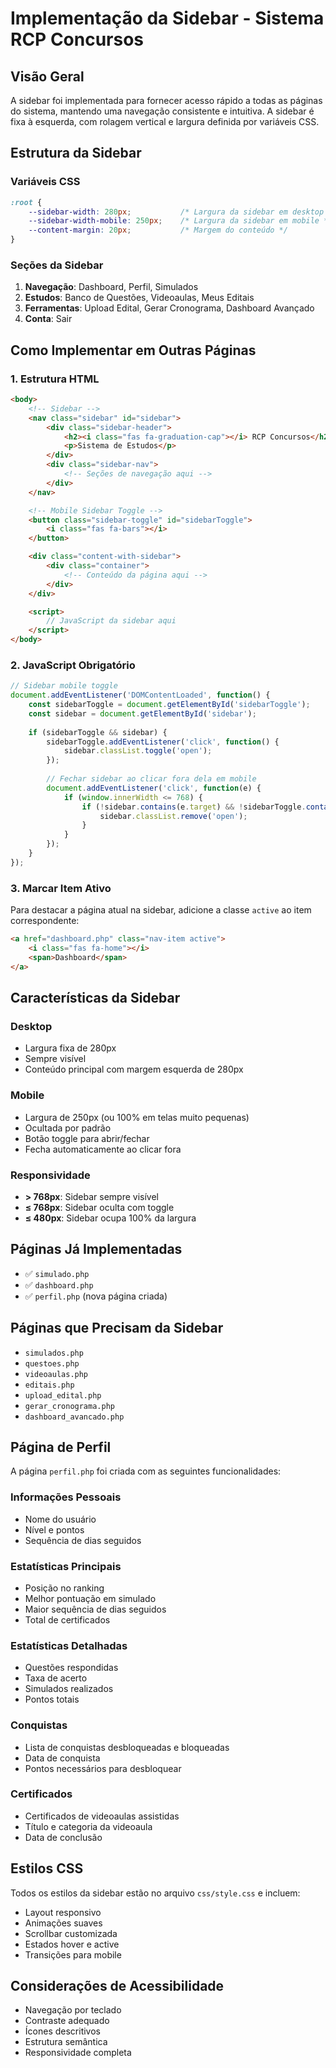 # Implementação da Sidebar - Sistema RCP Concursos

## Visão Geral

A sidebar foi implementada para fornecer acesso rápido a todas as páginas do sistema, mantendo uma navegação consistente e intuitiva. A sidebar é fixa à esquerda, com rolagem vertical e largura definida por variáveis CSS.

## Estrutura da Sidebar

### Variáveis CSS
```css
:root {
    --sidebar-width: 280px;           /* Largura da sidebar em desktop */
    --sidebar-width-mobile: 250px;    /* Largura da sidebar em mobile */
    --content-margin: 20px;           /* Margem do conteúdo */
}
```

### Seções da Sidebar
1. **Navegação**: Dashboard, Perfil, Simulados
2. **Estudos**: Banco de Questões, Videoaulas, Meus Editais
3. **Ferramentas**: Upload Edital, Gerar Cronograma, Dashboard Avançado
4. **Conta**: Sair

## Como Implementar em Outras Páginas

### 1. Estrutura HTML
```html
<body>
    <!-- Sidebar -->
    <nav class="sidebar" id="sidebar">
        <div class="sidebar-header">
            <h2><i class="fas fa-graduation-cap"></i> RCP Concursos</h2>
            <p>Sistema de Estudos</p>
        </div>
        <div class="sidebar-nav">
            <!-- Seções de navegação aqui -->
        </div>
    </nav>

    <!-- Mobile Sidebar Toggle -->
    <button class="sidebar-toggle" id="sidebarToggle">
        <i class="fas fa-bars"></i>
    </button>

    <div class="content-with-sidebar">
        <div class="container">
            <!-- Conteúdo da página aqui -->
        </div>
    </div>

    <script>
        // JavaScript da sidebar aqui
    </script>
</body>
```

### 2. JavaScript Obrigatório
```javascript
// Sidebar mobile toggle
document.addEventListener('DOMContentLoaded', function() {
    const sidebarToggle = document.getElementById('sidebarToggle');
    const sidebar = document.getElementById('sidebar');
    
    if (sidebarToggle && sidebar) {
        sidebarToggle.addEventListener('click', function() {
            sidebar.classList.toggle('open');
        });
        
        // Fechar sidebar ao clicar fora dela em mobile
        document.addEventListener('click', function(e) {
            if (window.innerWidth <= 768) {
                if (!sidebar.contains(e.target) && !sidebarToggle.contains(e.target)) {
                    sidebar.classList.remove('open');
                }
            }
        });
    }
});
```

### 3. Marcar Item Ativo
Para destacar a página atual na sidebar, adicione a classe `active` ao item correspondente:
```html
<a href="dashboard.php" class="nav-item active">
    <i class="fas fa-home"></i>
    <span>Dashboard</span>
</a>
```

## Características da Sidebar

### Desktop
- Largura fixa de 280px
- Sempre visível
- Conteúdo principal com margem esquerda de 280px

### Mobile
- Largura de 250px (ou 100% em telas muito pequenas)
- Ocultada por padrão
- Botão toggle para abrir/fechar
- Fecha automaticamente ao clicar fora

### Responsividade
- **> 768px**: Sidebar sempre visível
- **≤ 768px**: Sidebar oculta com toggle
- **≤ 480px**: Sidebar ocupa 100% da largura

## Páginas Já Implementadas
- ✅ `simulado.php`
- ✅ `dashboard.php`
- ✅ `perfil.php` (nova página criada)

## Páginas que Precisam da Sidebar
- `simulados.php`
- `questoes.php`
- `videoaulas.php`
- `editais.php`
- `upload_edital.php`
- `gerar_cronograma.php`
- `dashboard_avancado.php`

## Página de Perfil

A página `perfil.php` foi criada com as seguintes funcionalidades:

### Informações Pessoais
- Nome do usuário
- Nível e pontos
- Sequência de dias seguidos

### Estatísticas Principais
- Posição no ranking
- Melhor pontuação em simulado
- Maior sequência de dias seguidos
- Total de certificados

### Estatísticas Detalhadas
- Questões respondidas
- Taxa de acerto
- Simulados realizados
- Pontos totais

### Conquistas
- Lista de conquistas desbloqueadas e bloqueadas
- Data de conquista
- Pontos necessários para desbloquear

### Certificados
- Certificados de videoaulas assistidas
- Título e categoria da videoaula
- Data de conclusão

## Estilos CSS

Todos os estilos da sidebar estão no arquivo `css/style.css` e incluem:
- Layout responsivo
- Animações suaves
- Scrollbar customizada
- Estados hover e active
- Transições para mobile

## Considerações de Acessibilidade

- Navegação por teclado
- Contraste adequado
- Ícones descritivos
- Estrutura semântica
- Responsividade completa
